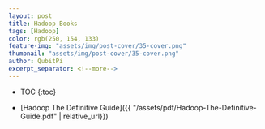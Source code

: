 ```yaml
---
layout: post
title: Hadoop Books
tags: [Hadoop]
color: rgb(250, 154, 133)
feature-img: "assets/img/post-cover/35-cover.png"
thumbnail: "assets/img/post-cover/35-cover.png"
author: QubitPi
excerpt_separator: <!--more-->
---
```


<!--more-->

* TOC
{:toc} 

* [Hadoop The Definitive Guide]({{ "/assets/pdf/Hadoop-The-Definitive-Guide.pdf" | relative_url}})
